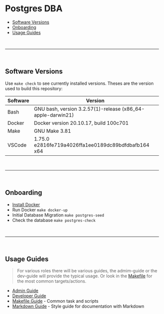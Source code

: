 # Postgres DBA

- [Software Versions](#software-versions)
- [Onboarding](#onboarding)
- [Usage Guides](#usage-guides)

<br><hr><br>

## Software Versions
Use `make check` to see currently installed versions. Theses are the version used to build this repository:

| Software | Version                                                     |
|----------|-------------------------------------------------------------|
| Bash     | GNU bash, version 3.2.57(1)-release (x86_64-apple-darwin21) |
| Docker   | Docker version 20.10.17, build 100c701                      |
| Make     | GNU Make 3.81                                               |
| VSCode   | 1.75.0 e2816fe719a4026ffa1ee0189dc89bdfdbafb164 x64         |

<br><hr><br>

## Onboarding

- [Install Docker](https://docs.docker.com/get-docker/)
- Run Docker `make docker-up`
- Initial Database Migration `make postgres-seed`
- Check the database `make postgres-check`

<br><hr><br>

## Usage Guides
> For various roles there will be various guides, the admim-guide or the dev-guide will provide the typical usage. Or look in the [Makefile](./Makefile) for the most common targets/actions.

- [Admin Guide](./docs/guides/admin-guide.md)
- [Developer Guide](./docs/guides/dev-guide.md)
- [Makefile Guide](./docs/guides/makefile-guide.md) - Common task and scripts
- [Markdown Guide](./docs/guide/markdown-guide.md) - Style guide for documentation with Markdown